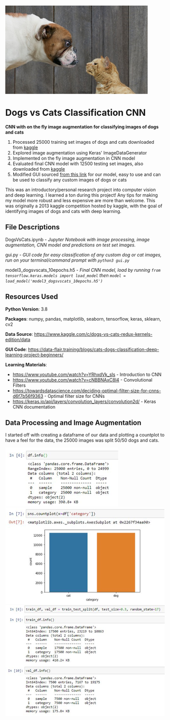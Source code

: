 ![DogvsCat](https://github.com/julianliu17/Dogs-vs-Cats-Classification-CNN/blob/main/Pictures/woof_meow.jpg "DogvsCat")
# Dogs vs Cats Classification CNN
**CNN with on the fly image augmentation for classifying images of dogs and cats**

1. Processed 25000 training set images of dogs and cats downloaded from [kaggle](https://www.kaggle.com/c/dogs-vs-cats-redux-kernels-edition/data)
2. Explored image augmentation using Keras' ImageDataGenerator
3. Implemented on the fly image augmentation in CNN model
4. Evaluated final CNN model with 12500 testing set images, also downloaded from [kaggle](https://www.kaggle.com/c/dogs-vs-cats-redux-kernels-edition/data)
5. Modified GUI sourced [from this link](https://data-flair.training/blogs/cats-dogs-classification-deep-learning-project-beginners/) for our model, easy to use and can be used to classify any custom images of dogs or cats

This was an introductory/personal research project into computer vision and deep learning. I learned a ton during this project! Any tips for making my model more robust and less expensive are more than welcome. This was originally a 2013 kaggle competition hosted by kaggle, with the goal of identifying images of dogs and cats with deep learning. 

## File Descriptions
DogsVsCats.ipynb - *Jupyter Notebook with image processing, image augmentation, CNN model and predictions on test set images.*

gui.py - *GUI code for easy classification of any custom dog or cat images, run on your terminal/command prompt with `python3 gui.py`*

model3_dogsvscats_10epochs.h5 - *Final CNN model, load by running `from tensorflow.keras.models import load_model` then `model = load_model('model3_dogsvscats_10epochs.h5')`*

## Resources Used
__Python Version__: 3.8

__Packages__: numpy, pandas, matplotlib, seaborn, tensorflow, keras, sklearn, cv2

__Data Source__: https://www.kaggle.com/c/dogs-vs-cats-redux-kernels-edition/data

__GUI Code__: https://data-flair.training/blogs/cats-dogs-classification-deep-learning-project-beginners/

__Learning Materials__: 
* https://www.youtube.com/watch?v=YRhxdVk_sIs   - Introduction to CNN
* https://www.youtube.com/watch?v=cNBBNAxC8l4   - Convolutional Filters
* https://towardsdatascience.com/deciding-optimal-filter-size-for-cnns-d6f7b56f9363   - Optimal filter size for CNNs
* https://keras.io/api/layers/convolution_layers/convolution2d/   - Keras CNN documentation

## Data Processing and Image Augmentation
I started off with creating a dataframe of our data and plotting a countplot to have a feel for the data, the 25000 images was split 50/50 dogs and cats.

![df_info](https://github.com/julianliu17/Dogs-vs-Cats-Classification-CNN/blob/main/Pictures/df_info.JPG "df_info")
![countplot](https://github.com/julianliu17/Dogs-vs-Cats-Classification-CNN/blob/main/Pictures/countplot.JPG "countplot")
![split](https://github.com/julianliu17/Dogs-vs-Cats-Classification-CNN/blob/main/Pictures/train_test_split.JPG "split")

